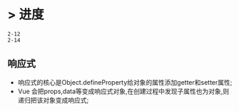 # > 进度
    2-12
    2-14
## 响应式
- 响应式的核心是Object.defineProperty给对象的属性添加getter和setter属性;
- Vue 会把props,data等变成响应式对象,在创建过程中发现子属性也为对象,则递归把该对象变成响应式;
